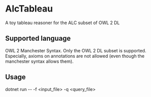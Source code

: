 # AlcTableau
A toy tableau reasoner for the ALC subset of OWL 2 DL

## Supported language
OWL 2 Manchester Syntax. Only the OWL 2 DL subset is supported. Especially, axioms on annotations are not allowed (even though the manchester syntax allows them).

## Usage
dotnet run -- -f <input_file> -q <query_file>
